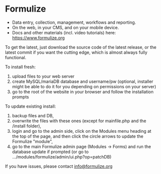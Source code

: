 Formulize
=========

* Data entry, collection, management, workflows and reporting.
* On the web, in your CMS, and on your mobile device.
* Docs and other materials (incl. video tutorials) here: https://www.formulize.org

To get the latest, just download the source code of the latest release, or the latest commit if you want the cutting edge, which is almost always fully functional.

To install fresh:
1) upload files to your web server
2) create MySQL/mariaDB database and username/pw (optional, installer might be able to do it for you depending on permissions on your server)
3) go to the root of the website in your browser and follow the installation prompts

To update existing install:
1) backup files and DB, 
2) overwrite the files with these ones (except for mainfile.php and the /install folder), 
3) login and go to the admin side, click on the Modules menu heading at the top of the page, and then click the circle arrows to update the Formulize "module",
4) go to the main Formulize admin page (Modules -> Forms) and run the database update if prompted (or go to .../modules/formulize/admin/ui.php?op=patchDB)

If you have issues, please contact info@formulize.org
